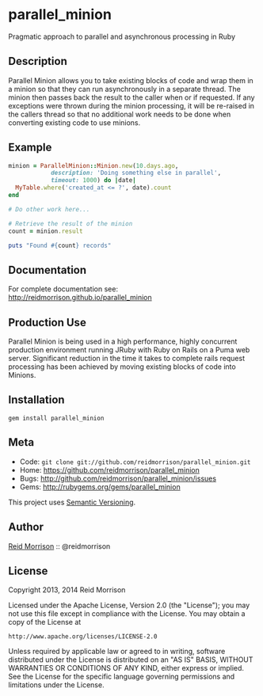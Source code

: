 parallel_minion
===============

Pragmatic approach to parallel and asynchronous processing in Ruby

## Description

Parallel Minion allows you to take existing blocks of code and wrap them in a minion
so that they can run asynchronously in a separate thread.
The minion then passes back the result to the caller when or if requested.
If any exceptions were thrown during the minion processing, it will be re-raised
in the callers thread so that no additional work needs to be done when converting
existing code to use minions.

## Example

```ruby
minion = ParallelMinion::Minion.new(10.days.ago,
            description: 'Doing something else in parallel',
            timeout: 1000) do |date|
  MyTable.where('created_at <= ?', date).count
end

# Do other work here...

# Retrieve the result of the minion
count = minion.result

puts "Found #{count} records"
```

## Documentation

For complete documentation see: http://reidmorrison.github.io/parallel_minion

## Production Use

Parallel Minion is being used in a high performance, highly concurrent
production environment running JRuby with Ruby on Rails on a Puma web server.
Significant reduction in the time it takes to complete rails request processing
has been achieved by moving existing blocks of code into Minions.

## Installation

    gem install parallel_minion

## Meta

* Code: `git clone git://github.com/reidmorrison/parallel_minion.git`
* Home: <https://github.com/reidmorrison/parallel_minion>
* Bugs: <http://github.com/reidmorrison/parallel_minion/issues>
* Gems: <http://rubygems.org/gems/parallel_minion>

This project uses [Semantic Versioning](http://semver.org/).

## Author

[Reid Morrison](https://github.com/reidmorrison) :: @reidmorrison

## License

Copyright 2013, 2014 Reid Morrison

Licensed under the Apache License, Version 2.0 (the "License");
you may not use this file except in compliance with the License.
You may obtain a copy of the License at

    http://www.apache.org/licenses/LICENSE-2.0

Unless required by applicable law or agreed to in writing, software
distributed under the License is distributed on an "AS IS" BASIS,
WITHOUT WARRANTIES OR CONDITIONS OF ANY KIND, either express or implied.
See the License for the specific language governing permissions and
limitations under the License.
